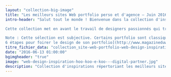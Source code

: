 ```yaml
---
layout: "collection-big-image"
title: "Les meilleurs sites Web portfolio perso et d'agence – Juin 2016"
intro-header: "Salut tout le monde ! Bienvenue dans la collection d'inspirations répertoriant les meilleurs sites portfolio de designers et d'agences du mois de Juin. Il y aura beaucoup de choses à apprécier sur chaque portfolio, alors je vous invite à prendre un café et explorer quelques-uns des meilleurs portfolio du moment.

Cette collection met en avant le travail de designers passionnés qui travaillent en solo ou dans les plus grands studios du monde entier. Tous les portfolios de cette sélecton ont été publiés ou mis à jour au cours des dernières semaines. Si vous lancez votre portfolio ou une simple mise à jour ce mois-ci et que vous souhaitez être pris en compte pour notre prochain sélection, envoyez un email à guillaume@magazineduwebdesign.com.

Note : Cette sélection est subjective. Certains portfolio sont classiques, d'autres très agréables visuellement mais avec une utilisabilité catastrophique. Ce n'est que mon avis. Si vous souhaitez des conseils pour la réalisation de votre portfolio, je vous invite à lire [
6 étapes pour foirer le design de son portfolio](http://www.magazineduwebdesign.com/conseils/guides/6-etapes-pour-foirer-le-design-de-son-portfolio/)"
titre_fichier_data: "collection_site-web-portfolio-web-design-inspiration-1"
date: "2016-06-13 01:00:00"
bgimgheader: "true"
image: "web-design-inspiration-hoo-koo-e-koo---digital-partner.jpg"
description: "Collection d'inspirations répertoriant les meilleurs sites portfolio de designers et d'agences du mois de Juin"
---
```

